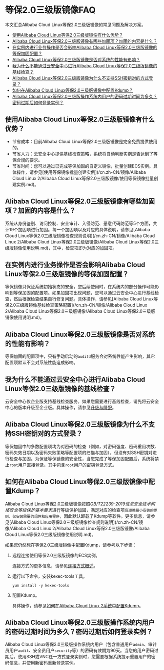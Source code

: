 # 等保2.0三级版镜像FAQ

本文汇总Alibaba Cloud Linux等保2.0三级版镜像的常见问题及解决方案。

-   [使用Alibaba Cloud Linux等保2.0三级版镜像有什么优势？](#section_fee_2hq_37p)
-   [Alibaba Cloud Linux等保2.0三级版镜像有哪些加固项？加固的内容是什么？](#section_3r8_dqj_9d3)
-   [在实例内进行业务操作是否会影响Alibaba Cloud Linux等保2.0三级版镜像的等保加固配置？](#section_sgq_buv_2yf)
-   [Alibaba Cloud Linux等保2.0三级版镜像是否对系统的性能有影响？](#section_7w6_nwd_6w4)
-   [我为什么不能通过云安全中心进行Alibaba Cloud Linux等保2.0三级版镜像的基线检查？](#section_iga_afq_lpt)
-   [Alibaba Cloud Linux等保2.0三级版镜像为什么不支持SSH密钥对的方式登录？](#section_169_wbt_783)
-   [如何在Alibaba Cloud Linux等保2.0三级版镜像中配置Kdump？](#section_omb_2av_zh0)
-   [Alibaba Cloud Linux等保2.0三级版操作系统内用户的密码过期时间为多久？密码过期后如何登录实例？](#section_xxp_p3b_g9b)

## 使用Alibaba Cloud Linux等保2.0三级版镜像有什么优势？

-   节省成本：目前Alibaba Cloud Linux等保2.0三级版镜像是完全免费提供使用的。
-   节省人力：云安全中心提供基线检查策略，系统将自动判断实例是否达到了等保合规的要求。
-   节省时间：您可以通过已完成等保加固的自定义镜像，批量创建ECS实例。具体操作，请参见[使用等保镜像批量创建实例](/cn.zh-CN/镜像/Alibaba Cloud Linux 2/Alibaba Cloud Linux等保2.0三级版镜像/使用等保镜像批量创建实例.md)。

## Alibaba Cloud Linux等保2.0三级版镜像有哪些加固项？加固的内容是什么？

系统从身份鉴别、访问控制、安全审计、入侵防范、恶意代码防范等5个方面，共计19个加固项进行加固。每一个加固项以及对应的具体说明，请参见[Alibaba Cloud Linux等保2.0三级版镜像检查规则说明](/cn.zh-CN/镜像/Alibaba Cloud Linux 2/Alibaba Cloud Linux等保2.0三级版镜像/Alibaba Cloud Linux等保2.0三级版镜像使用说明.md)，其中，检查项即为对应的加固项。

## 在实例内进行业务操作是否会影响Alibaba Cloud Linux等保2.0三级版镜像的等保加固配置？

等保镜像只保证系统初始状态的安全，您后续使用时，在系统内的部分操作可能影响到等保加固的配置项。如果加固项出现问题，您可以通过云安全中心进行基线检查，然后根据检查结果自行修复问题。具体操作，请参见[Alibaba Cloud Linux等保2.0三级版镜像基线检查策略配置](/cn.zh-CN/镜像/Alibaba Cloud Linux 2/Alibaba Cloud Linux等保2.0三级版镜像/Alibaba Cloud Linux等保2.0三级版镜像使用说明.md)。

## Alibaba Cloud Linux等保2.0三级版镜像是否对系统的性能有影响？

等保加固的配置项中，只有手动启动的`auditd`服务会对系统性能产生影响，其它配置项默认不会对系统性能造成影响。

## 我为什么不能通过云安全中心进行Alibaba Cloud Linux等保2.0三级版镜像的基线检查？

云安全中心仅企业版支持基线检查服务，如果您需要进行基线检查，请先将云安全中心的版本升级至企业版。具体操作，请参见[升级与降配](/cn.zh-CN/产品计费/升级与降配.md)。

## Alibaba Cloud Linux等保2.0三级版镜像为什么不支持SSH密钥对的方式登录？

等保加固中的多数配置项均为对密码的检查（例如，对密码强度、密码重用次数、密码失效日期以及密码失败策略等配置项的扫描与加固），但没有对SSH密钥对进行检查与加固。为保证等保镜像的安全性，当您完成了等保加固配置后，系统将禁止`root`用户直接登录，其中包含`root`用户的密钥登录方式。

## 如何在Alibaba Cloud Linux等保2.0三级版镜像中配置Kdump？

Alibaba Cloud Linux等保2.0三级版镜像按照*GB/T22239-2019信息安全技术网络安全等级保护基本要求*进行等级保护加固，满足对应的检查项`应遵循最小安装的原则，仅安装需要的组件和应用程序`，因此默认卸载了Kdump等软件。更多信息，请参见[Alibaba Cloud Linux等保2.0三级版镜像检查规则说明](/cn.zh-CN/镜像/Alibaba Cloud Linux 2/Alibaba Cloud Linux等保2.0三级版镜像/Alibaba Cloud Linux等保2.0三级版镜像使用说明.md)。

如果您仍然想在等保2.0三级版镜像中配置Kdump，请参考以下步骤：

1.  远程连接使用等保2.0三级版镜像的ECS实例。

    连接方式的更多信息，请参见[连接方式概述](/cn.zh-CN/实例/连接实例/连接方式概述.md)。

2.  运行以下命令，安装kexec-tools工具。

    ```
    yum install -y kexec-tools
    ```

3.  配置Kdump。

    具体操作，请参见[如何在Alibaba Cloud Linux 2系统中配置Kdump](https://help.aliyun.com/document_detail/153912.html)。


## Alibaba Cloud Linux等保2.0三级版操作系统内用户的密码过期时间为多久？密码过期后如何登录实例？

Alibaba Cloud Linux等保2.0三级版操作系统内用户（包含普通用户`admin`、审计员用户`audit`、安全员用户`security`等）的密码有效期为90天。当您的用户密码过期后，使用SSH或VNC任一方式登录实例时，您需要根据系统提示重置用户的密码信息，并使用新密码重新登录实例。

